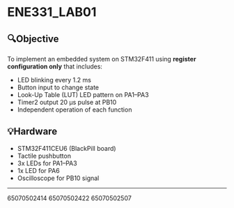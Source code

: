 # ENE331_LAB01

## 🔍Objective
To implement an embedded system on STM32F411 using **register configuration only** that includes:

- LED blinking every 1.2 ms
- Button input to change state
- Look-Up Table (LUT) LED pattern on PA1–PA3
- Timer2 output 20 µs pulse at PB10
- Independent operation of each function

## 💡Hardware
- STM32F411CEU6 (BlackPill board)
- Tactile pushbutton
- 3x LEDs for PA1–PA3
- 1x LED for PA6
- Oscilloscope for PB10 signal
---
65070502414
65070502422
65070502507

